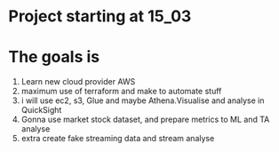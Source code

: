 # Project starting at 15_03

# The goals is

1. Learn new cloud provider AWS
2. maximum use of terraform and make to automate stuff
3. i will use ec2, s3, Glue and maybe Athena.Visualise and analyse in QuickSight
4. Gonna use market stock dataset, and prepare metrics to ML and TA analyse
5. extra create fake streaming data and stream analyse
